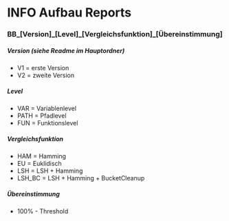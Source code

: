 # INFO Aufbau Reports 


### BB_[Version]_[Level]\_[Vergleichsfunktion]\_[Übereinstimmung]

##### Version (siehe Readme im Hauptordner)
* V1 = erste Version 
* V2 = zweite Version 

##### Level 
* VAR = Variablenlevel
* PATH = Pfadlevel
* FUN = Funktionslevel  

##### Vergleichsfunktion
* HAM = Hamming 
* EU = Euklidisch 
* LSH = LSH + Hamming 
* LSH_BC = LSH + Hamming + BucketCleanup 

##### Übereinstimmung 
* 100% - Threshold 